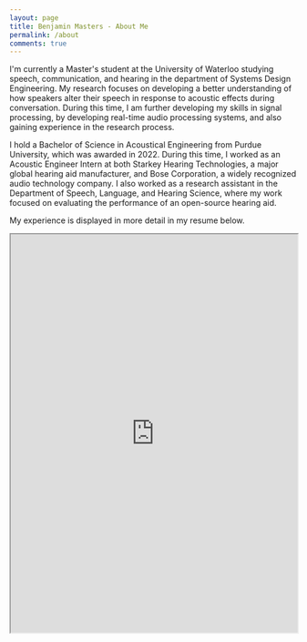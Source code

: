 ```yaml
---
layout: page
title: Benjamin Masters - About Me
permalink: /about
comments: true
---
```


<div class="row justify-content-between">
<div class="col-md-8 pr-5">

<p>I'm currently a Master's student at the University of Waterloo studying speech, communication, and hearing in the department of Systems Design Engineering. My research focuses on developing a better understanding of how speakers alter their speech in response to acoustic effects during conversation. During this time, I am further developing my skills in signal processing, by developing real-time audio processing systems, and also gaining experience in the research process.</p>

<p>I hold a Bachelor of Science in Acoustical Engineering from Purdue University, which was awarded in 2022. During this time, I worked as an Acoustic Engineer Intern at both Starkey Hearing Technologies, a major global hearing aid manufacturer, and Bose Corporation, a widely recognized audio technology company. I also worked as a research assistant in the Department of Speech, Language, and Hearing Science, where my work focused on evaluating the performance of an open-source hearing aid.</p>

<p>My experience is displayed in more detail in my resume below.</p>

<iframe src="https://bpmasters.me/assets/pdf/resume.pdf#view=FitW" style="max-height:1000px;max-width:800px" width="100%" height="700px" allow="autoplay"></iframe>

</div>
</div>
